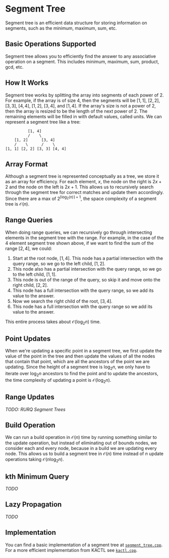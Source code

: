 # Segment Tree

Segment tree is an efficient data structure for storing information on segments, such as the minimum, maximum, sum, etc.

## Basic Operations Supported

Segment tree allows you to efficiently find the answer to any associative operation on a segment. This includes minimum, maximum, sum, product, gcd, etc.

## How It Works

Segment tree works by splitting the array into segments of each power of 2. For example, if the array is of size 4, then the segments will be $[1, 1]$, $[2, 2]$, $[3, 3]$, $[4, 4]$, $[1, 2]$, $[3, 4]$, and $[1, 4]$. If the array's size is not a power of 2, then the array is resized to be the length of the next power of 2. The remaining elements will be filled in with default values, called units. We can represent a segment tree like a tree:

```text
          [1, 4]
          /    \
    [1, 2]      [3, 4]
    /    \      /    \
[1, 1] [2, 2] [3, 3] [4, 4]
```

## Array Format

Although a segment tree is represented conceptually as a tree, we store it as an array for efficiency. For each element, $x$, the node on the right is $2x+2$ and the node on the left is $2x+1$. This allows us to recursively search through the segment tree for correct matches and update them accordingly. Since there are a max of $2^{\lceil{\log_2(n)}\rceil+1}$, the space complexity of a segment tree is $\mathcal{O}(n)$.

## Range Queries

When doing range queries, we can recursively go through intersecting elements in the segment tree with the range. For example, in the case of the 4 element segment tree shown above, if we want to find the sum of the range $[2, 4]$, we could:

1. Start at the root node, $[1, 4]$. This node has a partial intersection with the query range, so we go to the left child, $[1, 2]$.
2. This node also has a partial intersection with the query range, so we go to the left child, $[1, 1]$.
3. This node is out of the range of the query, so skip it and move onto the right child, $[2, 2]$.
4. This node has a full intersection with the query range, so we add its value to the answer.
5. Now we search the right child of the root, $[3, 4]$.
6. This node has a full intersection with the query range so we add its value to the answer.

This entire process takes about $\mathcal{O}(\log_2{n})$ time.

## Point Updates

When we're updating a specific point in a segment tree, we first update the value of the point in the tree and then update the values of all the nodes that contain that point, which are all the ancestors of the point we are updating. Since the height of a segment tree is $\log_2{n}$, we only have to iterate over $\log_2{n}$ ancestors to find the point and to update the ancestors, the time complexity of updating a point is $\mathcal{O}(\log_2{n})$.

## Range Updates

_TODO: RURQ Segment Trees_

## Build Operation

We can run a build operation in $\mathcal{O}(n)$ time by running something similar to the update operation, but instead of eliminating out of bounds nodes, we consider each and every node, because in a build we are updating every node. This allows us to build a segment tree in $\mathcal{O}(n)$ time instead of $n$ update operations taking $\mathcal{O}(n\log_2{n})$.

## kth Minimum Query

_TODO_

## Lazy Propagation

_TODO_

## Implementation

You can find a basic implementation of a segment tree at [`segment_tree.cpp`](./segment_tree.cpp). For a more efficient implementation from KACTL see [`kactl.cpp`](./kactl.cpp).
